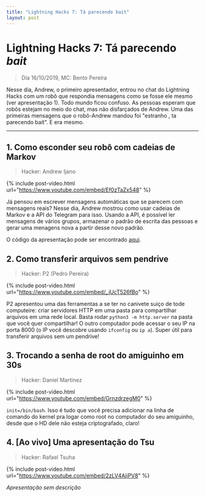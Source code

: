 ```yaml
---
title: "Lightning Hacks 7: Tá parecendo bait"
layout: post
---
```


# Lightning Hacks 7: Tá parecendo *bait*
> Dia 16/10/2019, MC: Bento Pereira

Nesse dia, Andrew, o primeiro apresentador, entrou no chat do Lightning Hacks com um robô que respondia mensagens
como se fosse ele mesmo (ver apresentação 1). Todo mundo ficou confuso. As pessoas esperam que robôs estejam no
meio do chat, mas não disfarçados de Andrew. Uma das primeiras mensagens que o robô-Andrew mandou foi 
"estranho , ta parecendo bait". E era mesmo.

<hr>

## 1. Como esconder seu robô com cadeias de Markov
> Hacker: Andrew Ijano

{% include post-video.html url="https://www.youtube.com/embed/Ef0zTaZx548" %}

Já pensou em escrever mensagens automáticas que se parecem com mensagens reais? Nesse dia, Andrew mostrou como usar cadeias de Markov e a API do Telegram para isso. Usando a API, é possível ler mensagens de vários grupos, armazenar o padrão de escrita das pessoas e gerar uma menagens nova a partir desse novo padrão.

O código da apresentação pode ser encontrado [aqui](https://github.com/AndrewIjano/doppelganger-bot).

## 2. Como transferir arquivos sem pendrive
> Hacker: P2 (Pedro Pereira)

{% include post-video.html url="https://www.youtube.com/embed/_jUcT526fBo" %}

P2 apresentou uma das ferramentas a se ter no canivete suiço de tode computeire: criar servidores
HTTP em uma pasta para compartilhar arquivos em uma rede local. Basta rodar `python3 -m http.server`
na pasta que você quer compartilhar! O outro computador pode acessar o seu IP na porta 8000 
(o IP você descobre usando `ifconfig` ou `ip a`). Super útil para transferir arquivos sem um pendrive!

## 3. Trocando a senha de root do amiguinho em 30s
> Hacker: Daniel Martinez

{% include post-video.html url="https://www.youtube.com/embed/GrnzdrzegM0" %}

`init=/bin/bash`. Isso é tudo que você precisa adicionar na linha de comando do kernel pra logar como root no computador do seu amiguinho, desde que o HD dele não esteja criptografado, claro! 


## 4. [Ao vivo] Uma apresentação do Tsu
> Hacker: Rafael Tsuha

{% include post-video.html url="https://www.youtube.com/embed/2zLV4AjiPV8" %}

*Apresentação sem descrição*
